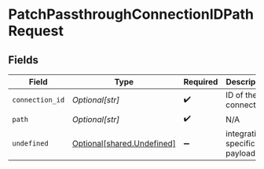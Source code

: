 # PatchPassthroughConnectionIDPathRequest


## Fields

| Field                                                              | Type                                                               | Required                                                           | Description                                                        |
| ------------------------------------------------------------------ | ------------------------------------------------------------------ | ------------------------------------------------------------------ | ------------------------------------------------------------------ |
| `connection_id`                                                    | *Optional[str]*                                                    | :heavy_check_mark:                                                 | ID of the connection                                               |
| `path`                                                             | *Optional[str]*                                                    | :heavy_check_mark:                                                 | N/A                                                                |
| `undefined`                                                        | [Optional[shared.Undefined]](undefined/models/shared/undefined.md) | :heavy_minus_sign:                                                 | integration-specific payload                                       |